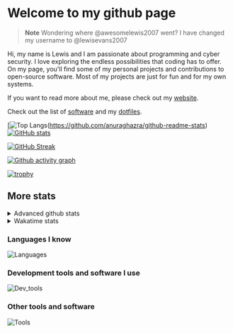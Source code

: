 # Welcome to my github page

> **Note**
> Wondering where @awesomelewis2007 went? I have changed my username to @lewisevans2007

Hi, my name is Lewis and I am passionate about programming and cyber security. I love exploring the endless possibilities that coding has to offer. On my page, you'll find some of my personal projects and contributions to open-source software. Most of my projects are just for fun and for my own systems.

If you want to read more about me, please check out my [website](https://lewisevans2007.github.io/).

Check out the list of [software](https://github.com/lewisevans2007/lewisevans2007/blob/master/software.md) and my [dotfiles](https://github.com/lewisevans2007/dotfiles).

[![Top Langs](https://github-readme-stats.vercel.app/api/top-langs/?username=lewisevans2007&hide=html,css,jupyter%20notebook&langs_count=10&layout=donut&theme=transparent&exclude_repo=GPT-code-repository,Obsidian_vault,Apple-PowerManagement,Apple-Security,CMake,qemu,swift,tcpdump,xnu)(https://github.com/anuraghazra/github-readme-stats) 
[![GitHub stats](https://github-readme-stats.vercel.app/api?username=lewisevans2007&show_icons=true&theme=transparent)](https://github.com/anuraghazra/github-readme-stats)

[![GitHub Streak](https://streak-stats.demolab.com?user=lewisevans2007&theme=transparent)](https://git.io/streak-stats)

[![Github activity graph](https://github-readme-activity-graph.vercel.app/graph?username=lewisevans2007&theme=github-compact&area=true)](https://github.com/ashutosh00710/github-readme-activity-graph)

[![trophy](https://github-profile-trophy.vercel.app/?username=lewisevans2007&theme=darkhub)](https://github.com/ryo-ma/github-profile-trophy)

## More stats
<details close>
<summary>Advanced github stats</summary>
<br>
  
![Metrics](https://raw.githubusercontent.com/lewisevans2007/lewisevans2007/master/github-metrics.svg)
  
</details>

<details close>
<summary>Wakatime stats</summary>
<br>

<!--START_SECTION:waka-->

```txt
Python           1 hr 28 mins    █████▒░░░░░░░░░░░░░░░░░░░   21.55 %
Makefile         1 hr 2 mins     ███▓░░░░░░░░░░░░░░░░░░░░░   15.30 %
Markdown         50 mins         ███░░░░░░░░░░░░░░░░░░░░░░   12.22 %
Other            39 mins         ██▒░░░░░░░░░░░░░░░░░░░░░░   09.50 %
C                35 mins         ██░░░░░░░░░░░░░░░░░░░░░░░   08.61 %
ca65 assembler   27 mins         █▓░░░░░░░░░░░░░░░░░░░░░░░   06.59 %
HTML             26 mins         █▓░░░░░░░░░░░░░░░░░░░░░░░   06.44 %
Objective-C      23 mins         █▒░░░░░░░░░░░░░░░░░░░░░░░   05.66 %
JavaScript       15 mins         █░░░░░░░░░░░░░░░░░░░░░░░░   03.80 %
Assembly         14 mins         █░░░░░░░░░░░░░░░░░░░░░░░░   03.56 %
Ezhil            7 mins          ▒░░░░░░░░░░░░░░░░░░░░░░░░   01.91 %
C++              5 mins          ▒░░░░░░░░░░░░░░░░░░░░░░░░   01.28 %
CMake            4 mins          ▒░░░░░░░░░░░░░░░░░░░░░░░░   00.99 %
CSS              2 mins          ░░░░░░░░░░░░░░░░░░░░░░░░░   00.61 %
Bash             2 mins          ░░░░░░░░░░░░░░░░░░░░░░░░░   00.53 %
```

<!--END_SECTION:waka-->
</details>

### Languages I know
![Languages](https://skillicons.dev/icons?i=python,cpp,cs,c,javascript,nodejs,dotnet,bash,css,html,rust)
### Development tools and software I use
![Dev_tools](https://skillicons.dev/icons?i=git,docker,github,googlecloud,vscode,visualstudio,raspberrypi,linux,powershell,replit)
### Other tools and software
![Tools](https://skillicons.dev/icons?i=blender,ps,pr,ai,xd,figma)
